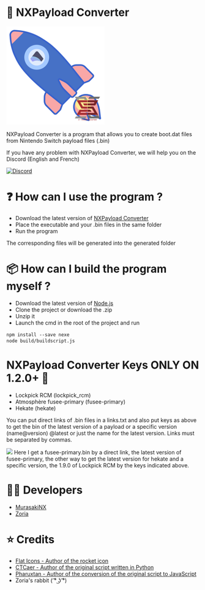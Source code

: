 # 🚀 NXPayload Converter

<img src="https://github.com/MurasakiNX/NXPayload-Converter/blob/main/NXPayload%20Converter.png?raw=true">

NXPayload Converter is a program that allows you to create boot.dat files from Nintendo Switch payload files (.bin)

If you have any problem with NXPayload Converter, we will help you on the Discord (English and French)

[![Discord](https://img.shields.io/discord/643436008452521984.svg?logo=discord&logoColor=white&label=Discord&color=7289DA
)](https://discord.gg/XRYzNKyc)

# ❓ How can I use the program ?

- Download the latest version of <a href="https://github.com/MurasakiNX/NXPayload-Converter/releases">NXPayload Converter</a>
- Place the executable and your .bin files in the same folder
- Run the program

The corresponding files will be generated into the generated folder

# 📦 How can I build the program myself ?

- Download the latest version of <a href="https://nodejs.org/en/">Node.js</a>
- Clone the project or download the .zip
- Unzip it
- Launch the cmd in the root of the project and run

```
npm install --save nexe
node build/buildscript.js
```

# NXPayload Converter Keys ONLY ON 1.2.0+ 🔑

- Lockpick RCM (lockpick_rcm)
- Atmosphère fusee-primary (fusee-primary)
- Hekate (hekate)

You can put direct links of .bin files in a links.txt and also put keys as above to get the bin of the latest version of a payload or a specific version (name@version) @latest or just the name for the latest version. Links must be separated by commas.

<img src="https://cdn.discordapp.com/attachments/854140642673819668/854516245310341160/unknown.png">
Here I get a fusee-primary.bin by a direct link, the latest version of fusee-primary, the other way to get the latest version for hekate and a specific version, the 1.9.0 of Lockpick RCM by the keys indicated above.

# 👨‍💻 Developers
- <a href="https://github.com/MurasakiNX">MurasakiNX</a>
- <a href="https://github.com/THZoria">Zoria</a>  

# ⭐ Credits

- <a href="https://www.flaticon.com/authors/flat-icons">Flat Icons - Author of the rocket icon</a>
- <a href="https://gist.github.com/CTCaer/13c02c05daec9e674ba00ce5ac35f5be">CTCaer - Author of the original script written in Python</a>
- <a href="https://github.com/Pharuxtan">Pharuxtan - Author of the conversion of the original script to JavaScript</a> 
- Zoria's rabbit ( ͡° ͜ʖ ͡°)